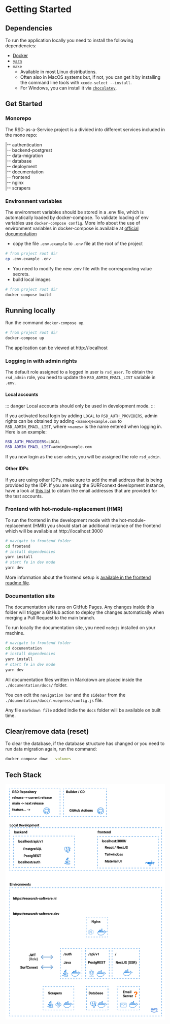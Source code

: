 <!--
SPDX-FileCopyrightText: 2022 Christian Meeßen (GFZ) <christian.meessen@gfz-potsdam.de>
SPDX-FileCopyrightText: 2022 Ewan Cahen (Netherlands eScience Center) <e.cahen@esciencecenter.nl>
SPDX-FileCopyrightText: 2022 Helmholtz Centre Potsdam - GFZ German Research Centre for Geosciences
SPDX-FileCopyrightText: 2022 Jesús García Gonzalez (Netherlands eScience Center) <j.g.gonzalez@esciencecenter.nl>
SPDX-FileCopyrightText: 2022 Netherlands eScience Center

SPDX-License-Identifier: CC-BY-4.0
-->

# Getting Started

## Dependencies

To run the application locally you need to install the following dependencies:

* [Docker](https://docs.docker.com/get-docker/)
* [`yarn`](https://yarnpkg.com)
* `make`
  * Available in most Linux distributions.
  * Often also in MacOS systems but, if not, you can get it by installing the command line tools with `xcode-select --install`.
  * For Windows, you can install it via [`chocolatey`](https://community.chocolatey.org/packages/make).

## Get Started

### Monorepo

The RSD-as-a-Service project is a divided into different services included in the mono repo:

|-- authentication  
|-- backend-postgrest  
|-- data-migration  
|-- database  
|-- deployment  
|-- documentation  
|-- frontend  
|-- nginx  
|-- scrapers

### Environment variables

The environment variables should be stored in a .env file, which is automatically loaded by docker-compose. To validate loading of env variables use `docker-compose config`. More info about the use of environment variables in docker-compose is available at [official documentation](https://docs.docker.com/compose/environment-variables/)

*   copy the file `.env.example` to `.env` file at the root of the project

```bash
# from project root dir
cp .env.example .env
```

*   You need to modify the new .env file with the corresponding value secrets.
*   build local images

```bash
# from project root dir
docker-compose build
```

## Running locally

Run the command `docker-compose up`.

```bash
# from project root dir
docker-compose up
```

The application can be viewed at http://localhost

### Logging in with admin rights

The default role assigned to a logged in user is `rsd_user`. To obtain the `rsd_admin` role, you need to update the `RSD_ADMIN_EMAIL_LIST` variable in `.env`.

#### Local accounts

::: danger
Local accounts should only be used in development mode.
:::

If you activated local login by adding `LOCAL` to `RSD_AUTH_PROVIDERS`, admin rights can be obtained by adding `<name>@example.com` to `RSD_ADMIN_EMAIL_LIST`, where `<names>` is the name entered when logging in. Here is an example:

```bash
RSD_AUTH_PROVIDERS=LOCAL
RSD_ADMIN_EMAIL_LIST=admin@example.com
```

If you now login as the user `admin`, you will be assigned the role `rsd_admin`.

#### Other IDPs

If you are using other IDPs, make sure to add the mail address that is being provided by the IDP. If you are using the SURFconext development instance, have a look at [this list](https://idp.diy.surfconext.nl/showusers.php) to obtain the email addresses that are provided for the test accounts.

### Frontend with hot-module-replacement (HMR)

To run the frontend in the development mode with the hot-module-replacement (HMR) you should start an additional instance of the frontend which will be available at http://localhost:3000

```bash
# navigate to frontend folder
cd frontend
# install dependencies
yarn install
# start fe in dev mode
yarn dev
```

More information about the frontend setup is [available in the frontend readme file](/frontend/README.md).

### Documentation site

The documentation site runs on GitHub Pages. Any changes inside this folder will trigger a GitHub action to deploy the changes automatically when merging a Pull Request to the main branch.

To run locally the documentation site, you need `nodejs` installed on your machine.

```bash
# navigate to frontend folder
cd documentation
# install dependencies
yarn install
# start fe in dev mode
yarn dev
```

All documentation files written in Markdown are placed inside the `./documentation/docs/` folder.

You can edit the `navigation bar` and the `sidebar` from the `./doumentation/docs/.vuepress/config.js` file.

Any file `markdown file` added indie the `docs` folder will be available on built time.

## Clear/remove data (reset)

To clear the database, if the database structure has changed or you need to run data migration again, run the command:

```bash
docker-compose down --volumes
```

## Tech Stack

![image](/rsd-stack-220304.png)
